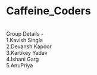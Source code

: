 # Caffeine_Coders
<br>
Group Details - 
<br>
1.Kavish Singla
<br>
2.Devansh Kapoor 
<br>
3.Kartikey Yadav 
<br>
4.Ishani Garg   
<br>
5.AnuPriya 